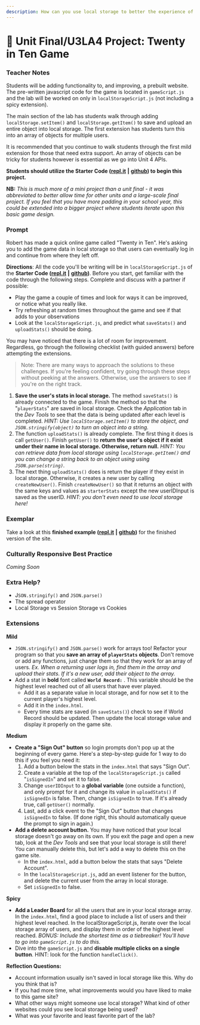 ```yaml
---
description: How can you use local storage to better the experience of a website?
---
```


# 🎨 Unit Final/U3LA4 Project: Twenty in Ten Game

### Teacher Notes

Students will be adding functionality to, and improving, a prebuilt website. The pre-written javascript code for the game is located in `gameScript.js` and the lab will be worked on only in `localStorageScript.js` (not including a spicy extension).

The main section of the lab has students walk through adding `localStorage.setItem()` and `localStorage.getItem()` to save and upload an entire object into local storage. The first extension has students turn this into an array of objects for multiple users.

It is recommended that you continue to walk students through the first mild extension for those that need extra support. An array of objects can be tricky for students however is essential as we go into Unit 4 APIs.

**Students should utilize the Starter Code (**[**repl.it**](https://replit.com/@qrtnycs4all/U3LA4-Mini-Project-Starter-Code) **|** [**github**](https://github.com/nycdoe-cs4all/interactive-web/tree/main/unit-3-advanced-dom/U3LAB4/U3LAB4-Starter)**) to begin this project.**

**NB:** _This is much more of a mini project than a unit final - it was abbreviated to better allow time for other units and a large-scale final project. If you feel that you have more padding in your school year, this could be extended into a bigger project where students iterate upon this basic game design._

### Prompt

Robert has made a quick online game called "Twenty in Ten". He's asking you to add the game data in local storage so that users can eventually log in and continue from where they left off.

**Directions**: All the code you'll be writing will be in `localStorageScript.js` of the **Starter Code (**[**repl.it**](https://replit.com/@qrtnycs4all/U3LA4-Mini-Project-Starter-Code) **|** [**github**](https://github.com/nycdoe-cs4all/interactive-web/tree/main/unit-3-advanced-dom/U3LAB4/U3LAB4-Starter)**)**. Before you start, get familiar with the code through the following steps. Complete and discuss with a partner if possible:

* Play the game a couple of times and look for ways it can be improved, or notice what you really like.
* Try refreshing at random times throughout the game and see if that adds to your observations
* Look at the `localStorageScript.js`, and predict what `saveStats()` and `uploadStats()` should be doing.

You may have noticed that there is a lot of room for improvement. Regardless, go through the following checklist (with guided answers) before attempting the extensions.

> Note: There are many ways to approach the solutions to these challenges. If you're feeling confident, try going through these steps without peeking at the answers. Otherwise, use the answers to see if you're on the right track.

1. **Save the user's stats in local storage.** The method `saveStats()` is already connected to the game. Finish the method so that the "`playerStats`" are saved in local storage. Check the _Application_ tab in the _Dev Tools_ to see that the data is being updated after each level is completed. _HINT: Use `localStorage.setItem()` to store the object, and `JSON.stringify(object)` to turn an object into a string._
2. The function `uploadStats()` is already complete. The first thing it does is call `getUser()`. Finish `getUser()` to **return the user's object if it exist under their name in local storage. Otherwise, return null.** _HINT: You can retrieve data from local storage using `localStorage.getItem()` and you can change a string back to an object using using `JSON.parse(string)`._
3. The next thing `uploadStats()` does is return the player if they exist in local storage. Otherwise, it creates a new user by calling `createNewUser()`. Finish `createNewUser()` so that it returns an object with the same keys and values as `starterStats` except the new userIDInput is saved as the userID. _HINT: you don't even need to use local storage here!_

### Exemplar

Take a look at this **finished example (**[**repl.it**](https://replit.com/@qrtnycs4all/U3LA4-MINI-PROJECT-EXEMPLAR) **|** [**github**](https://github.com/nycdoe-cs4all/interactive-web/tree/main/unit-3-advanced-dom/U3LAB4/U3LAB4-Exemplar)**)** for the finished version of the site.

### Culturally Responsive Best Practice

_Coming Soon_

### Extra Help?

* J`SON.stringify()` and `JSON.parse()`
* The spread operator
* Local Storage vs Session Storage vs Cookies

### Extensions

**Mild**

* `JSON.stringify()` and `JSON.parse()` work for arrays too! Refactor your program so that you **save an array of `playerStats` objects**. Don't remove or add any functions, just change them so that they work for an array of users. _Ex. When a returning user logs in, find them in the array and upload their stats. If it's a new user, add their object to the array._
* Add a stat in **bold** font called **`World Record:`** . This variable should be the highest level reached out of all users that have ever played.
  * Add it as a separate value in local storage, and for now set it to the current player's highest level.
  * Add it in the `index.html`.
  * Every time stats are saved (in `saveStats()`) check to see if World Record should be updated. Then update the local storage value and display it properly on the game site.

**Medium**

* **Create a "Sign Out" button** so login prompts don't pop up at the beginning of every game. Here's a step-by-step guide for 1 way to do this if you feel you need it:
  1. Add a button below the stats in the `index.html` that says "Sign Out".
  2. Create a variable at the top of the `localStorageScript.js` called "`isSignedIn`" and set it to false.
  3. Change `userIDInput` to a **global variable** (one outside a function), and only prompt for it and change its value in `uploadStats()` if `isSignedIn` is false. Then, change `isSignedIn` to true. If it's already true, call `getUser()` normally.
  4. Last, add a click event to the "Sign Out" button that changes `isSignedIn` to false. (If done right, this should automatically queue the prompt to sign in again.)
* **Add a delete account button.** You may have noticed that your local storage doesn't go away on its own. If you exit the page and open a new tab, look at the _Dev Tools_ and see that your local storage is still there! You can manually delete this, but let's add a way to delete this on the game site.
  * In the `index.html`, add a button below the stats that says "Delete Account".
  * In the `localStorageScript.js`, add an event listener for the button, and delete the current user from the array in local storage.
  * Set `isSignedIn` to false.

**Spicy**

* **Add a Leader Board** for all the users that are in your local storage array. In the `index.html`, find a good place to include a list of users and their highest level reached. In the localStorageScript.js, iterate over the local storage array of users, and display them in order of the highest level reached. _BONUS: Include the shortest time as a tiebreaker! You'll have to go into `gameScript.js` to do this._
* Dive into the `gameScript.js` and **disable multiple clicks on a single button**. HINT: look for the function `handleClick()`.

**Reflection Questions:**

* Account information usually isn't saved in local storage like this. Why do you think that is?
* If you had more time, what improvements would you have liked to make to this game site?
* What other ways might someone use local storage? What kind of other websites could you see local storage being used?
* What was your favorite and least favorite part of the lab?
